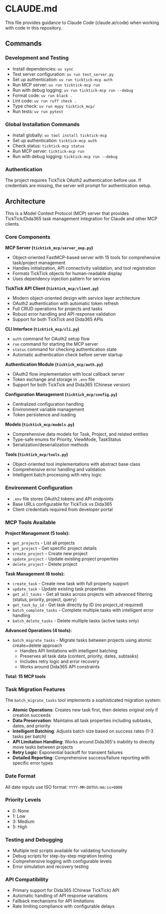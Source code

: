 # CLAUDE.md

This file provides guidance to Claude Code (claude.ai/code) when working with code in this repository.

## Commands

### Development and Testing
- Install dependencies: `uv sync`
- Test server configuration: `uv run test_server.py`
- Set up authentication: `uv run ticktick-mcp auth`
- Run MCP server: `uv run ticktick-mcp run`
- Run with debug logging: `uv run ticktick-mcp run --debug`
- Format code: `uv run black .`
- Lint code: `uv run ruff check .`
- Type check: `uv run mypy ticktick_mcp/`
- Run tests: `uv run pytest`

### Global Installation Commands
- Install globally: `uv tool install ticktick-mcp`
- Set up authentication: `ticktick-mcp auth`
- Check status: `ticktick-mcp status`
- Run MCP server: `ticktick-mcp run`
- Run with debug logging: `ticktick-mcp run --debug`

### Authentication
The project requires TickTick OAuth2 authentication before use. If credentials are missing, the server will prompt for authentication setup.

## Architecture

This is a Model Context Protocol (MCP) server that provides TickTick/Dida365 task management integration for Claude and other MCP clients.

### Core Components

**MCP Server (`ticktick_mcp/server_oop.py`)**
- Object-oriented FastMCP-based server with 15 tools for comprehensive task/project management
- Handles initialization, API connectivity validation, and tool registration
- Formats TickTick objects for human-readable display
- Uses dependency injection pattern for services

**TickTick API Client (`ticktick_mcp/client.py`)**
- Modern object-oriented design with service layer architecture
- OAuth2 authentication with automatic token refresh
- Full CRUD operations for projects and tasks
- Robust error handling and API response validation
- Support for both TickTick and Dida365 APIs

**CLI Interface (`ticktick_mcp/cli.py`)**
- `auth` command for OAuth2 setup flow
- `run` command for starting the MCP server
- `status` command for checking authentication state
- Automatic authentication check before server startup

**Authentication Module (`ticktick_mcp/auth.py`)**
- OAuth2 flow implementation with local callback server
- Token exchange and storage in `.env` file
- Support for both TickTick and Dida365 (Chinese version)

**Configuration Management (`ticktick_mcp/config.py`)**
- Centralized configuration handling
- Environment variable management
- Token persistence and loading

**Models (`ticktick_mcp/models.py`)**
- Comprehensive data models for Task, Project, and related entities
- Type-safe enums for Priority, ViewMode, TaskStatus
- Serialization/deserialization methods

**Tools (`ticktick_mcp/tools.py`)**
- Object-oriented tool implementations with abstract base class
- Comprehensive error handling and validation
- Intelligent batch processing with retry logic

### Environment Configuration
- `.env` file stores OAuth2 tokens and API endpoints
- Base URLs configurable for TickTick vs Dida365
- Client credentials required from developer portal

### MCP Tools Available

**Project Management (5 tools):**
- `get_projects` - List all projects
- `get_project` - Get specific project details
- `create_project` - Create new project
- `update_project` - Update existing project properties
- `delete_project` - Delete project

**Task Management (6 tools):**
- `create_task` - Create new task with full property support
- `update_task` - Update existing task properties
- `get_all_tasks` - Get all tasks across projects with advanced filtering (status, priority, project, query)
- `get_task_by_id` - Get task directly by ID (no project_id required)
- `batch_complete_tasks` - Complete multiple tasks with intelligent error handling
- `batch_delete_tasks` - Delete multiple tasks (active tasks only)

**Advanced Operations (4 tools):**
- `batch_migrate_tasks` - Migrate tasks between projects using atomic create+delete approach
  - Handles API limitations with intelligent batching
  - Preserves all task data (content, priority, dates, subtasks)
  - Includes retry logic and error recovery
  - Works around Dida365 API constraints

**Total: 15 MCP tools**

### Task Migration Features
The `batch_migrate_tasks` tool implements a sophisticated migration system:
- **Atomic Operations**: Creates new task first, then deletes original only if creation succeeds
- **Data Preservation**: Maintains all task properties including subtasks, dates, and priority
- **Intelligent Batching**: Adjusts batch size based on success rates (1-3 tasks per batch)
- **API Limitation Handling**: Works around Dida365's inability to directly move tasks between projects
- **Retry Logic**: Exponential backoff for transient failures
- **Detailed Reporting**: Comprehensive success/failure reporting with specific error types

### Date Format
All date inputs use ISO format: `YYYY-MM-DDThh:mm:ss+0000`

### Priority Levels
- 0: None
- 1: Low
- 3: Medium  
- 5: High

### Testing and Debugging
- Multiple test scripts available for validating functionality
- Debug scripts for step-by-step migration testing
- Comprehensive logging with configurable levels
- Error simulation and recovery testing

### API Compatibility
- Primary support for Dida365 (Chinese TickTick) API
- Automatic handling of API response variations
- Fallback mechanisms for API limitations
- Rate limiting compliance with configurable delays
